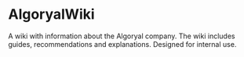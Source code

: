 # AlgoryalWiki
A wiki with information about the Algoryal company. The wiki includes guides, recommendations and explanations. Designed for internal use.
